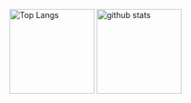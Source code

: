<!-- ![Metrics](https://metrics.lecoq.io/ryota-sb) -->

<p align="left"> 
  <img alt="Top Langs" height="150px" src="https://github-readme-stats.vercel.app/api/top-langs/?username=ryota-sb&layout=compact&count_private=true&show_icons=true&show_icons=true&theme=cobalt" />
  <img alt="github stats" height="150px" src="https://github-readme-stats.vercel.app/api?username=ryota-sb&count_private=true&show_icons=true&show_icons=true&theme=cobalt" />
</p>
